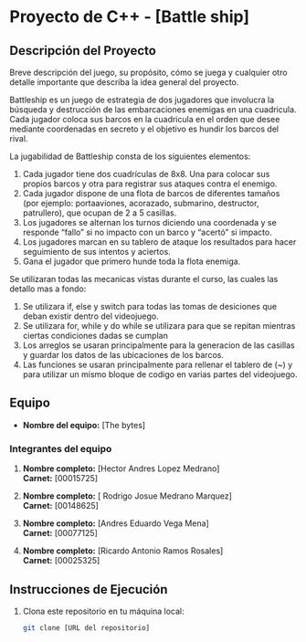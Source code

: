# Proyecto de C++ - [Battle ship]

## Descripción del Proyecto

Breve descripción del juego, su propósito, cómo se juega y cualquier otro detalle importante que describa la idea general del proyecto.

Battleship es un juego de estrategia de dos jugadores que involucra la búsqueda y destrucción de las embarcaciones enemigas en una cuadricula. Cada jugador coloca sus barcos en la cuadricula en el orden que desee mediante coordenadas en secreto y el objetivo es hundir los barcos del rival.

La jugabilidad de Battleship consta de los siguientes elementos:

1. Cada jugador tiene dos cuadrículas de 8x8. Una para colocar sus propios barcos y otra para registrar sus ataques contra el enemigo.
2. Cada jugador dispone de una flota de barcos de diferentes tamaños (por ejemplo: portaaviones, acorazado,      submarino, destructor, patrullero), que ocupan de 2 a 5 casillas.
3. Los jugadores se alternan los turnos diciendo una coordenada y se responde “fallo” si no impacto con un barco y   “acertó” si impacto.
4. Los jugadores marcan en su tablero de ataque los resultados para hacer seguimiento de sus intentos y aciertos.
5. Gana el jugador que primero hunde toda la flota enemiga.


Se utilizaran todas las mecanicas vistas durante el curso, las cuales las detallo mas a fondo:

1. Se utilizara if, else y switch para todas las tomas de desiciones que deban existir dentro del videojuego.
2. Se utilizara for, while y do while se utilizara para que se repitan mientras ciertas condiciones dadas se cumplan
3. Los arreglos se usaran principalmente para la generacion de las casillas y guardar los datos de las ubicaciones de los barcos.
4. Las funciones se usaran principalmente para rellenar el tablero de (~) y para utilizar un mismo bloque de codigo en varias partes del videojuego.

## Equipo

- **Nombre del equipo:** [The bytes]

### Integrantes del equipo

1. **Nombre completo:** [Hector Andres Lopez Medrano]  
   **Carnet:** [00015725]

2. **Nombre completo:** [ Rodrigo Josue Medrano Marquez]  
   **Carnet:** [00148625]

3. **Nombre completo:** [Andres Eduardo Vega Mena]  
   **Carnet:** [00077125]

4. **Nombre completo:** [Ricardo Antonio Ramos Rosales]  
   **Carnet:** [00025325]


## Instrucciones de Ejecución

1. Clona este repositorio en tu máquina local:
   ```bash
   git clone [URL del repositorio]
